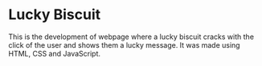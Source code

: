 
# Lucky Biscuit

This is the development of webpage where a lucky biscuit cracks with the click of the user and shows them a lucky message. It was made using HTML, CSS and JavaScript.
